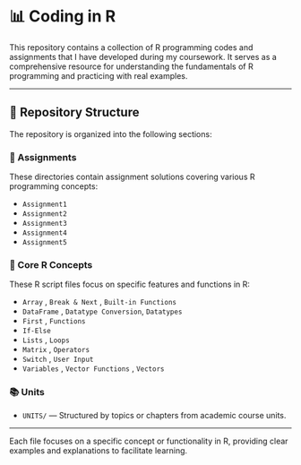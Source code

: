 # 📊 Coding in R

This repository contains a collection of R programming codes and assignments that I have developed during my coursework. It serves as a comprehensive resource for understanding the fundamentals of R programming and practicing with real examples.

---

## 📁 Repository Structure

The repository is organized into the following sections:

### 📝 Assignments

These directories contain assignment solutions covering various R programming concepts:

- `Assignment1`
- `Assignment2`
- `Assignment3`
- `Assignment4`
- `Assignment5`

### 🔧 Core R Concepts

These R script files focus on specific features and functions in R:

- `Array`  ,   `Break & Next` ,   `Built-in Functions`
- `DataFrame` ,   `Datatype Conversion`,    `Datatypes`
- `First` ,   `Functions`
- `If-Else`
- `Lists` ,  `Loops`
- `Matrix`  ,  `Operators`
- `Switch`  , `User Input`
- `Variables` , `Vector Functions` ,  `Vectors`

### 📚 Units

- `UNITS/` — Structured by topics or chapters from academic course units.
  
---
Each file focuses on a specific concept or functionality in R, providing clear examples and explanations to facilitate learning.


